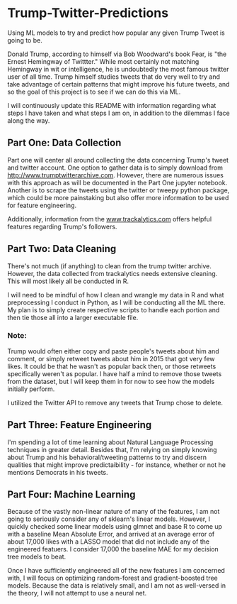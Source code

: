 # Trump-Twitter-Predictions
Using ML models to try and predict how popular any given Trump Tweet is going to be. 

Donald Trump, according to himself via Bob Woodward's book Fear, is "the Ernest Hemingway of Twittter." While most certainly not matching Hemingway in wit or intelligence, he is undoubtedly the most famous twitter user of all time. Trump himself studies tweets that do very well to try and take advantage of certain patterns that might improve his future tweets, and so the goal of this project is to see if we can do this via ML. 


I will continuously update this README with information regarding what steps I have taken and what steps I am on, in addition to the dilemmas I face along the way. 


## Part One: Data Collection 

Part one will center all around collecting the data concerning Trump's tweet and twitter account. One option to gather data is to simply download from http://www.trumptwitterarchive.com. However, there are numerous issues with this approach as will be documented in the Part One jupyter notebook. Another is to scrape the tweets using the twitter or tweepy python package, which could be more painstaking but also offer more information to be used for feature engineering. 

Additionally, information from the www.trackalytics.com offers helpful features regarding Trump's followers. 

## Part Two: Data Cleaning

There's not much (if anything) to clean from the trump twitter archive. However, the data collected from trackalytics needs extensive cleaning. This will most likely all be conducted in R. 

I will need to be mindful of how I clean and wrangle my data in R and what preprocessing I conduct in Python, as I will be conducting all the ML there. My plan is to simply create respective scripts to handle each portion and then tie those all into a larger executable file. 


### Note: 
Trump would often either copy and paste people's tweets about him and comment, or simply retweet tweets about him in 2015 that got very few likes. It could be that he wasn't as popular back then, or those retweets specifically weren't as popular. I have half a mind to remove those tweets from the dataset, but I will keep them in for now to see how the models initially perform. 

I utilized the Twitter API to remove any tweets that Trump chose to delete. 

## Part Three: Feature Engineering

I'm spending a lot of time learning about Natural Language Processing techniques in greater detail. Besides that, I'm relying on simply knowing about Trump and his behavioral/tweeting patterns to try and discern qualities that might improve predictaibility - for instance, whether or not he mentions Democrats in his tweets. 

## Part Four: Machine Learning

Because of the vastly non-linear nature of many of the features, I am not going to seriously consider any of sklearn's linear models. However, I quickly checked some linear models using glmnet and base R to come up with a baseline Mean Absolute Error, and arrived at an average error of about 17,000 likes with a LASSO model that did not include any of the engineered featuers. I consider 17,000 the baseline MAE for my decision tree models to beat. 

Once I have sufficiently engineered all of the new features I am concerned with, I will focus on optimizing random-forest and gradient-boosted tree models. Because the data is relatively small, and I am not as well-versed in the theory, I will not attempt to use a neural net. 
